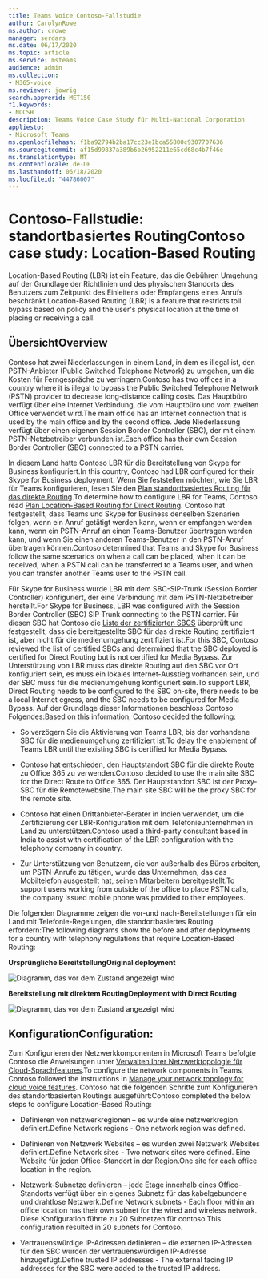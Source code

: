 ```yaml
---
title: Teams Voice Contoso-Fallstudie
author: CarolynRowe
ms.author: crowe
manager: serdars
ms.date: 06/17/2020
ms.topic: article
ms.service: msteams
audience: admin
ms.collection:
- M365-voice
ms.reviewer: jowrig
search.appverid: MET150
f1.keywords:
- NOCSH
description: Teams Voice Case Study für Multi-National Corporation
appliesto:
- Microsoft Teams
ms.openlocfilehash: f1ba92794b2ba17cc23e1bca55800c9307707636
ms.sourcegitcommit: af15d99837a389b6b26952211e65cd68c4b7f46e
ms.translationtype: MT
ms.contentlocale: de-DE
ms.lasthandoff: 06/18/2020
ms.locfileid: "44786007"
---
```

# <a name="contoso-case-study-location-based-routing"></a><span data-ttu-id="a4af1-103">Contoso-Fallstudie: standortbasiertes Routing</span><span class="sxs-lookup"><span data-stu-id="a4af1-103">Contoso case study: Location-Based Routing</span></span>

<span data-ttu-id="a4af1-104">Location-Based Routing (LBR) ist ein Feature, das die Gebühren Umgehung auf der Grundlage der Richtlinien und des physischen Standorts des Benutzers zum Zeitpunkt des Einleitens oder Empfangens eines Anrufs beschränkt.</span><span class="sxs-lookup"><span data-stu-id="a4af1-104">Location-Based Routing (LBR) is a feature that restricts toll bypass based on policy and the user's physical location at the time of placing or receiving a call.</span></span>  

## <a name="overview"></a><span data-ttu-id="a4af1-105">Übersicht</span><span class="sxs-lookup"><span data-stu-id="a4af1-105">Overview</span></span>

<span data-ttu-id="a4af1-106">Contoso hat zwei Niederlassungen in einem Land, in dem es illegal ist, den PSTN-Anbieter (Public Switched Telephone Network) zu umgehen, um die Kosten für Ferngespräche zu verringern.</span><span class="sxs-lookup"><span data-stu-id="a4af1-106">Contoso has two offices in a country where it is illegal to bypass the Public Switched Telephone Network (PSTN) provider to decrease long-distance calling costs.</span></span> <span data-ttu-id="a4af1-107">Das Hauptbüro verfügt über eine Internet Verbindung, die vom Hauptbüro und vom zweiten Office verwendet wird.</span><span class="sxs-lookup"><span data-stu-id="a4af1-107">The main office has an Internet connection that is used by the main office and by the second office.</span></span> <span data-ttu-id="a4af1-108">Jede Niederlassung verfügt über einen eigenen Session Border Controller (SBC), der mit einem PSTN-Netzbetreiber verbunden ist.</span><span class="sxs-lookup"><span data-stu-id="a4af1-108">Each office has their own Session Border Controller (SBC) connected to a PSTN carrier.</span></span>  
 
<span data-ttu-id="a4af1-109">In diesem Land hatte Contoso LBR für die Bereitstellung von Skype for Business konfiguriert.</span><span class="sxs-lookup"><span data-stu-id="a4af1-109">In this country, Contoso had LBR configured for their Skype for Business deployment.</span></span> <span data-ttu-id="a4af1-110">Wenn Sie feststellen möchten, wie Sie LBR für Teams konfigurieren, lesen Sie den [Plan standortbasiertes Routing für das direkte Routing](location-based-routing-plan.md).</span><span class="sxs-lookup"><span data-stu-id="a4af1-110">To determine how to configure LBR for Teams, Contoso read [Plan Location-Based Routing for Direct Routing](location-based-routing-plan.md).</span></span> <span data-ttu-id="a4af1-111">Contoso hat festgestellt, dass Teams und Skype for Business denselben Szenarien folgen, wenn ein Anruf getätigt werden kann, wenn er empfangen werden kann, wenn ein PSTN-Anruf an einen Teams-Benutzer übertragen werden kann, und wenn Sie einen anderen Teams-Benutzer in den PSTN-Anruf übertragen können.</span><span class="sxs-lookup"><span data-stu-id="a4af1-111">Contoso determined that Teams and Skype for Business follow the same scenarios on when a call can be placed, when it can be received, when a PSTN call can be transferred to a Teams user, and when you can transfer another Teams user to the PSTN call.</span></span>  

<span data-ttu-id="a4af1-112">Für Skype for Business wurde LBR mit dem SBC-SIP-Trunk (Session Border Controller) konfiguriert, der eine Verbindung mit dem PSTN-Netzbetreiber herstellt.</span><span class="sxs-lookup"><span data-stu-id="a4af1-112">For Skype for Business, LBR was configured with the Session Border Controller (SBC) SIP Trunk connecting to the PSTN carrier.</span></span> <span data-ttu-id="a4af1-113">Für diesen SBC hat Contoso die [Liste der zertifizierten SBCS](direct-routing-border-controllers.md) überprüft und festgestellt, dass die bereitgestellte SBC für das direkte Routing zertifiziert ist, aber nicht für die medienumgehung zertifiziert ist.</span><span class="sxs-lookup"><span data-stu-id="a4af1-113">For this SBC, Contoso reviewed the [list of certified SBCs](direct-routing-border-controllers.md) and determined that the SBC deployed is certified for Direct Routing but is not certified for Media Bypass.</span></span> <span data-ttu-id="a4af1-114">Zur Unterstützung von LBR muss das direkte Routing auf den SBC vor Ort konfiguriert sein, es muss ein lokales Internet-Ausstieg vorhanden sein, und der SBC muss für die medienumgehung konfiguriert sein.</span><span class="sxs-lookup"><span data-stu-id="a4af1-114">To support LBR, Direct Routing needs to be configured to the SBC on-site, there needs to be a local Internet egress, and the SBC needs to be configured for Media Bypass.</span></span> <span data-ttu-id="a4af1-115">Auf der Grundlage dieser Informationen beschloss Contoso Folgendes:</span><span class="sxs-lookup"><span data-stu-id="a4af1-115">Based on this information, Contoso decided the following:</span></span>

- <span data-ttu-id="a4af1-116">So verzögern Sie die Aktivierung von Teams LBR, bis der vorhandene SBC für die medienumgehung zertifiziert ist.</span><span class="sxs-lookup"><span data-stu-id="a4af1-116">To delay the enablement of Teams LBR until the existing SBC is certified for Media Bypass.</span></span>   

- <span data-ttu-id="a4af1-117">Contoso hat entschieden, den Hauptstandort SBC für die direkte Route zu Office 365 zu verwenden.</span><span class="sxs-lookup"><span data-stu-id="a4af1-117">Contoso decided to use the main site SBC for the Direct Route to Office 365.</span></span>  <span data-ttu-id="a4af1-118">Der Hauptstandort SBC ist der Proxy-SBC für die Remotewebsite.</span><span class="sxs-lookup"><span data-stu-id="a4af1-118">The main site SBC will be the proxy SBC for the remote site.</span></span>  

- <span data-ttu-id="a4af1-119">Contoso hat einen Drittanbieter-Berater in Indien verwendet, um die Zertifizierung der LBR-Konfiguration mit dem Telefonieunternehmen in Land zu unterstützen.</span><span class="sxs-lookup"><span data-stu-id="a4af1-119">Contoso used a third-party consultant based in India to assist with certification of the LBR configuration with the telephony company in country.</span></span>  

- <span data-ttu-id="a4af1-120">Zur Unterstützung von Benutzern, die von außerhalb des Büros arbeiten, um PSTN-Anrufe zu tätigen, wurde das Unternehmen, das das Mobiltelefon ausgestellt hat, seinen Mitarbeitern bereitgestellt.</span><span class="sxs-lookup"><span data-stu-id="a4af1-120">To support users working from outside of the office to place PSTN calls, the company issued mobile phone was provided to their employees.</span></span> 

<span data-ttu-id="a4af1-121">Die folgenden Diagramme zeigen die vor-und nach-Bereitstellungen für ein Land mit Telefonie-Regelungen, die standortbasiertes Routing erfordern:</span><span class="sxs-lookup"><span data-stu-id="a4af1-121">The following diagrams show the before and after deployments for a country with telephony regulations that require Location-Based Routing:</span></span>

<span data-ttu-id="a4af1-122">**Ursprüngliche Bereitstellung**</span><span class="sxs-lookup"><span data-stu-id="a4af1-122">**Original deployment**</span></span>

![Diagramm, das vor dem Zustand angezeigt wird](media/voice-case-study-5.png)

<span data-ttu-id="a4af1-124">**Bereitstellung mit direktem Routing**</span><span class="sxs-lookup"><span data-stu-id="a4af1-124">**Deployment with Direct Routing**</span></span>

![Diagramm, das vor dem Zustand angezeigt wird](media/voice-case-study-6.png)


## <a name="configuration"></a><span data-ttu-id="a4af1-126">Konfiguration</span><span class="sxs-lookup"><span data-stu-id="a4af1-126">Configuration:</span></span> 

<span data-ttu-id="a4af1-127">Zum Konfigurieren der Netzwerkkomponenten in Microsoft Teams befolgte Contoso die Anweisungen unter [Verwalten Ihrer Netzwerktopologie für Cloud-Sprachfeatures](manage-your-network-topology.md).</span><span class="sxs-lookup"><span data-stu-id="a4af1-127">To configure the network components in Teams, Contoso followed the instructions in [Manage your network topology for cloud voice features](manage-your-network-topology.md).</span></span> <span data-ttu-id="a4af1-128">Contoso hat die folgenden Schritte zum Konfigurieren des standortbasierten Routings ausgeführt:</span><span class="sxs-lookup"><span data-stu-id="a4af1-128">Contoso completed the below steps to configure Location-Based Routing:</span></span> 

- <span data-ttu-id="a4af1-129">Definieren von netzwerkregionen – es wurde eine netzwerkregion definiert.</span><span class="sxs-lookup"><span data-stu-id="a4af1-129">Define Network regions -  One network region was defined.</span></span> 

- <span data-ttu-id="a4af1-130">Definieren von Netzwerk Websites – es wurden zwei Netzwerk Websites definiert.</span><span class="sxs-lookup"><span data-stu-id="a4af1-130">Define Network sites - Two network sites were defined.</span></span> <span data-ttu-id="a4af1-131">Eine Website für jeden Office-Standort in der Region.</span><span class="sxs-lookup"><span data-stu-id="a4af1-131">One site for each office location in the region.</span></span>

- <span data-ttu-id="a4af1-132">Netzwerk-Subnetze definieren – jede Etage innerhalb eines Office-Standorts verfügt über ein eigenes Subnetz für das kabelgebundene und drahtlose Netzwerk.</span><span class="sxs-lookup"><span data-stu-id="a4af1-132">Define Network subnets - Each floor within an office location has their own subnet for the wired and wireless network.</span></span> <span data-ttu-id="a4af1-133">Diese Konfiguration führte zu 20 Subnetzen für contoso.</span><span class="sxs-lookup"><span data-stu-id="a4af1-133">This configuration resulted in 20 subnets for Contoso.</span></span> 

- <span data-ttu-id="a4af1-134">Vertrauenswürdige IP-Adressen definieren – die externen IP-Adressen für den SBC wurden der vertrauenswürdigen IP-Adresse hinzugefügt.</span><span class="sxs-lookup"><span data-stu-id="a4af1-134">Define trusted IP addresses - The external facing IP addresses for the SBC were added to the trusted IP address.</span></span>  

